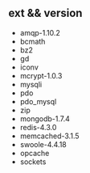 ## ext && version

- amqp-1.10.2
- bcmath
- bz2 
- gd 
- iconv 
- mcrypt-1.0.3
- mysqli
- pdo
- pdo_mysql
- zip
- mongodb-1.7.4
- redis-4.3.0
- memcached-3.1.5
- swoole-4.4.18
- opcache
- sockets
